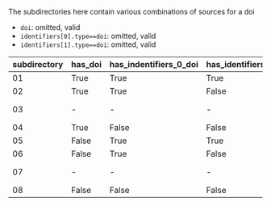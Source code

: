 The subdirectories here contain various combinations of sources for a doi 

- `doi`: omitted, valid
- `identifiers[0].type==doi`: omitted, valid
- `identifiers[1].type==doi`: omitted, valid

| subdirectory    | has_doi   | has_indentifiers_0_doi | has_identifiers_1_doi | notes |
| --- | --- | --- | --- | --- |
| 01 | True | True | True | |
| 02 | True | True | False | |
| 03 | - | - | - | equivalent to 02 |
| 04 | True | False | False | |
| 05 | False | True | True | |
| 06 | False | True | False | |
| 07 | - | - | - | equivalent to 06 |
| 08 | False | False | False | |
